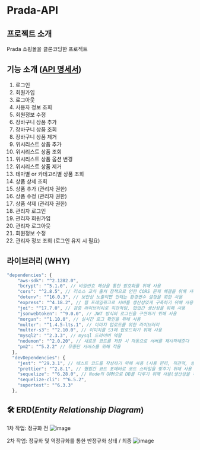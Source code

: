 # Prada-API

## 프로젝트 소개
Prada 쇼핑몰을 클론코딩한 프로젝트

## 기능 소개 ([API 명세서](https://planet-aletopelta-fbc.notion.site/da308a52ddc04dac86d38b4a1dfbc7a6?v=26e4e278cce0482b936cbef5def5b9a0))
1. 로그인
2. 회원가입
3. 로그아웃
4. 사용자 정보 조회
5. 회원정보 수정
6. 장바구니 상품 추가
7. 장바구니 상품 조회
8. 장바구니 상품 제거
9. 위시리스트 상품 추가
10. 위시리스트 상품 조회
11. 위시리스트 상품 옵션 변경
12. 위시리스트 상품 제거
13. 테마별 or 카테고리별 상품 조회
14. 상품 상세 조회
15. 상품 추가 (관리자 권한)
16. 상품 수정 (관리자 권한)
17. 상품 삭제 (관리자 권한)
18. 관리자 로그인
19. 관리자 회원가입
20. 관리자 로그아웃
21. 회원정보 수정
22. 관리자 정보 조회 (로그인 유지 시 필요)

## 라이브러리 (WHY)
```js
"dependencies": {
    "aws-sdk": "^2.1282.0",
    "bcrypt": "^5.1.0", // 비밀번호 해싱을 통한 암호화를 위해 사용
    "cors": "^2.8.5", // 리소스 교차 출처 정책으로 인한 CORS 문제 해결을 위해 사용 (허용할 도메인 설정)
    "dotenv": "^16.0.3", // 보안상 노출되면 안돼는 환경변수 설정을 위한 사용
    "express": "^4.18.2", // 웹 프레임워크로 서버를 생산성있게 구축하기 위해 사용
    "joi": "^17.7.0", // 검증 라이브러리로 직관적임, 협업간 생산성을 위해 사용
    "jsonwebtoken": "^9.0.0", // JWT 방식의 로그인을 구현하기 위해 사용
    "morgan": "^1.10.0", // 실시간 로그 확인을 위해 사용
    "multer": "^1.4.5-lts.1", // 이미지 업로드를 위한 라이브러리
    "multer-s3": "^2.10.0", // 이미지를 S3에 업로드하기 위해 사용
    "mysql2": "^2.3.3", // mysql 드라이버 역할
    "nodemon": "^2.0.20", // 새로운 코드를 저장 시 자동으로 서버를 재시작해준다
    "pm2": "^5.2.2" // 무중단 서비스를 위해 적용
  },
  "devDependencies": {
    "jest": "^29.3.1", // 테스트 코드를 작성하기 위해 사용 (사용 편리, 직관적, 생산성)
    "prettier": "^2.8.1", // 협업간 코드 포메터로 코드 스타일을 맞추기 위해 사용
    "sequelize": "^6.28.0", // Node의 ORM으로 DB를 다루기 위해 사용(생산성을 위함)
    "sequelize-cli": "^6.5.2",
    "supertest": "^6.3.3"
  },
```

## 🛠 ERD(***Entity Relationship Diagram***)

1차 작업: 정규화 전
![image](https://user-images.githubusercontent.com/61128538/218357160-7dbc7977-8ba4-4975-98d7-0251c6f9c34e.png)


2차 작업: 정규화 및 역정규화를 통한 반정규화 상태 / 최종
![image](https://user-images.githubusercontent.com/61128538/218357214-162ea1cf-8a47-4ad7-bd77-ed25bfeabfa3.png)

